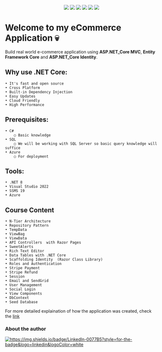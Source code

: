 <p align="center">
    <!-- You can add your badges here -->
    <!-- If you have never added badges, head over to https://img.shields.io/badges/static-badge, follow the instructions and generate URL links to add below -->
    <img src="https://img.shields.io/badge/DotNet-8-green"  />
    <img src="https://img.shields.io/badge/SSMS-v19-blue"  />
    <img src="https://img.shields.io/badge/Azure-purple"  />
    <img src="https://img.shields.io/badge/Bootstrap-v5-orange"  />
    <img src="https://img.shields.io/badge/AzureDevOps-red"  />
    <img src="https://img.shields.io/badge/LICENSE-MIT-lime"  />
</p>

# Welcome to my eCommerce Application 💀
Build real world e-commerce application using **ASP.NET_Core MVC**, **Entity Framework Core** and **ASP.NET_Core Identity**.

## Why use .NET Core:
	• It's fast and open source
	• Cross Platform
	• Built-in Dependency Injection
	• Easy Updates
	• Cloud Friendly
	• High Performance

## Prerequisites:
	• C#
		○ Basic knowledge
	• SQL 
		○ We will be working with SQL Server so basic query knowledge will suffice 
	• Azure
		○ For deployment

## Tools:
	• .NET 8
	• Visual Studio 2022
	• SSMS 19
	• Azure

## Course Content
	• N-Tier Architecture
	• Repository Pattern
	• TempData
	• ViewBag
	• ViewData
	• API Controllers  with Razor Pages
	• SweetAlerts
	• Rich Text Editor
	• Data Tables with .NET Core
	• Scaffolding Identity  (Razor Class Library)
	• Roles and Authentication
	• Stripe Payment
	• Stripe Refund
	• Session
	• Email and SendGrid
	• User Management
	• Social Login
	• View Components
	• DbContext
	• Seed Database

For more detailed explaination of how the application was created, check the [link](https://dev.azure.com/minenhlenkosi/_git/ASP.NET%20Core%20MVC%20(.NET%208)?path=/eCommerse/eCommerseApp/Notes&version=GBmaster)

<p align="center">
	<h3>About the author</h3>
    <a href="https://www.linkedin.com/in/mxolisi-nkosi-b47b57117/" target="blank"><img src="https://img.shields.io/badge/LinkedIn-0077B5?style=for-the-badge&logo=linkedin&logoColor=white" alt="https://img.shields.io/badge/LinkedIn-0077B5?style=for-the-badge&logo=linkedin&logoColor=white"  /></a>
</p>
